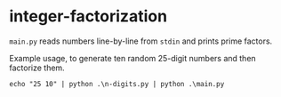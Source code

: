 # integer-factorization

`main.py` reads numbers line-by-line from `stdin` and prints prime factors.

Example usage, to generate ten random 25-digit numbers and then factorize them.

    echo "25 10" | python .\n-digits.py | python .\main.py
